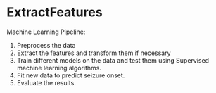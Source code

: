 # ExtractFeatures

Machine Learning Pipeline:

1)  Preprocess the data
2)  Extract the features and transform them if necessary
3)  Train different models on the data and test them using 
    Supervised machine learning algorithms.
4)  Fit new data to predict seizure onset.
5)  Evaluate the results. 